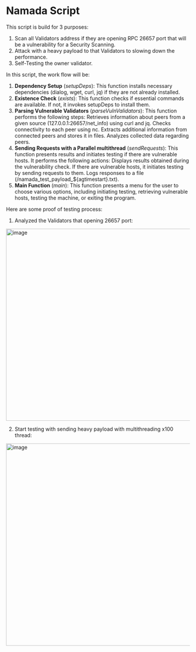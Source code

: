 # Namada Script
This script is build for 3 purposes:
1. Scan all Validators address if they are opening RPC 26657 port that will be a vulnerability for a Security Scanning.
2. Attack with a heavy payload to that Validators to slowing down the performance.
3. Self-Testing the owner validator.

In this script, the work flow will be:
1. **Dependency Setup** (_setupDeps_): This function installs necessary dependencies (dialog, wget, curl, jq) if they are not already installed.
2. **Existence Check** (_exists_): This function checks if essential commands are available. If not, it invokes setupDeps to install them.
3. **Parsing Vulnerable Validators** (_parseVulnValidators_): This function performs the following steps:
Retrieves information about peers from a given source (127.0.0.1:26657/net_info) using curl and jq.
Checks connectivity to each peer using nc.
Extracts additional information from connected peers and stores it in files.
Analyzes collected data regarding peers.
4. **Sending Requests with a Parallel multithread** (_sendRequests_): This function presents results and initiates testing if there are vulnerable hosts. It performs the following actions:
Displays results obtained during the vulnerability check.
If there are vulnerable hosts, it initiates testing by sending requests to them.
Logs responses to a file (/namada_test_payload_${agtimestart}.txt).
5. **Main Function** (_main_): This function presents a menu for the user to choose various options, including initiating testing, retrieving vulnerable hosts, testing the machine, or exiting the program.

Here are some proof of testing process:
1. Analyzed the Validators that opening 26657 port:
<img width="525" alt="image" src="https://github.com/jefferson-pham/namada-script/assets/87713875/d274d1b9-774a-4936-ae94-32cc662e5120">

2. Start testing with sending heavy payload with multithreading x100 thread:
<img width="553" alt="image" src="https://github.com/jefferson-pham/namada-script/assets/87713875/e24e7ef8-fd27-4aa7-a2ee-fca82ccb6cbe">


